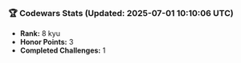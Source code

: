 ### 🏆 Codewars Stats (Updated: 2025-07-01 10:10:06 UTC)

- **Rank:** 8 kyu
- **Honor Points:** 3
- **Completed Challenges:** 1
